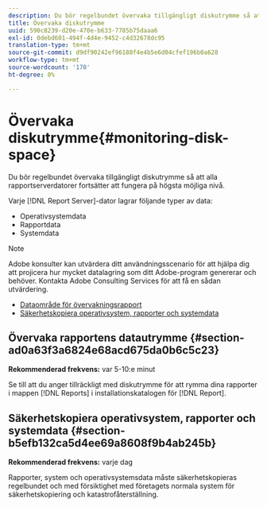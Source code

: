 ```yaml
---
description: Du bör regelbundet övervaka tillgängligt diskutrymme så att alla rapportserverdatorer fortsätter att fungera på högsta möjliga nivå.
title: Övervaka diskutrymme
uuid: 590c8239-d20e-470e-b633-7785b75daaa6
exl-id: 0debd601-494f-4d4e-9452-c4d32678dc95
translation-type: tm+mt
source-git-commit: d9df90242ef96188f4e4b5e6d04cfef196b0a628
workflow-type: tm+mt
source-wordcount: '170'
ht-degree: 0%

---
```


# Övervaka diskutrymme{#monitoring-disk-space}

Du bör regelbundet övervaka tillgängligt diskutrymme så att alla rapportserverdatorer fortsätter att fungera på högsta möjliga nivå.

Varje [!DNL Report Server]-dator lagrar följande typer av data:

* Operativsystemdata
* Rapportdata
* Systemdata

>[!NOTE]
>
>Adobe konsulter kan utvärdera ditt användningsscenario för att hjälpa dig att projicera hur mycket datalagring som ditt Adobe-program genererar och behöver. Kontakta Adobe Consulting Services för att få en sådan utvärdering.

* [Dataområde för övervakningsrapport](../../../home/c-rpt-oview/c-admin-rpt/c-mon-disk-sp.md#section-ad0a63f3a6824e68acd675da0b6c5c23)
* [Säkerhetskopiera operativsystem, rapporter och systemdata](../../../home/c-rpt-oview/c-admin-rpt/c-mon-disk-sp.md#section-b5efb132ca5d4ee69a8608f9b4ab245b)

## Övervaka rapportens datautrymme {#section-ad0a63f3a6824e68acd675da0b6c5c23}

**Rekommenderad frekvens:** var 5-10:e minut

Se till att du anger tillräckligt med diskutrymme för att rymma dina rapporter i mappen [!DNL Reports] i installationskatalogen för [!DNL Report].

## Säkerhetskopiera operativsystem, rapporter och systemdata {#section-b5efb132ca5d4ee69a8608f9b4ab245b}

**Rekommenderad frekvens:** varje dag

Rapporter, system och operativsystemsdata måste säkerhetskopieras regelbundet och med försiktighet med företagets normala system för säkerhetskopiering och katastrofåterställning.
